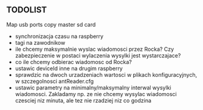 ## TODOLIST
Map usb ports
copy master sd card

- synchronizacja czasu na raspberry
- tagi na zawodnikow
- ile chcemy maksymalnie wyslac wiadomosci przez Rocka? Czy zabezpieczenie w postaci wylaczenia wysylki jest wystarczajace?
- co ile chcemy odbierac wiadomosc od Rocka?
- ustawic deviceId inne na drugim raspberry
- sprawdzic na dwoch urzadzeniach wartosci w plikach konfiguracyjnych, w szczegolnosci antReader.cfg
- ustawic parametry na minimalny/maksymalny interwal wysylki wiadomosci. Zakladamy np. ze nie chcemy wysylac wiadomosci czesciej niz minuta, ale tez nie rzadziej niz co godzina
